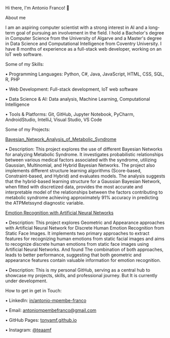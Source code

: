 Hi there, I'm Antonio Franco! 👋

About me

I am an aspiring computer scientist with a strong interest in AI and a long-term goal of pursuing an involvement in the field. I hold a Bachelor's degree in Computer Science from the University of Algarve and a Master's degree in Data Science and Computational Intelligence from Coventry University. I have 8 months of experience as a full-stack web developer, working on an IoT web software.

Some of my Skills:

•
Programming Languages: Python, C#, Java, JavaScript, HTML, CSS, SQL, R, PHP

•
Web Development: Full-stack development, IoT web software

•
Data Science & AI: Data analysis, Machine Learning, Computational Intelligence

•
Tools & Platforms: Git, GitHub, Jupyter Notebook, PyCharm, AndroidStudio, IntelliJ, Visual Studio, VS Code


Some of my Projects:

[Bayesian_Network_Analysis_of_Metabolic_Syndrome](https://github.com/tonyamf/Bayesian_Network_Analysis_of_Metabolic_Syndrome)

•
Description: This project explores the use of different Bayesian Networks for analyzing Metabolic Syndrome. It investigates probabilistic relationships between various medical factors associated with the syndrome, utilizing Gaussian, Multinomial, and Hybrid Bayesian Networks. The project also implements different structure learning algorithms (Score-based, Constraint-based, and Hybrid) and evaluates models. The analysis suggests that the hybrid-based learning structure for a Gaussian Bayesian Network, when fitted with discretized data, provides the most accurate and interpretable model of the relationships between the factors contributing to metabolic syndrome achieving approximately 91% accuracy in predicting the ATPMetssynd diagnostic variable.

[Emotion Recognition with Artificial Neural Networks](https://github.com/tonyamf/Emotion_Recognition_with_Artificial_Neural_Networks)

•
Description: This project explores Geometric and Appearance approaches with Artificial Neural Network for Discrete Human Emotion Recognition from Static Face Images. It implements two primary approaches to extract features for recognizing human emotions from static facial images and aims to recognize discrete human emotions from static face images using Artificial Neural Networks. And found The combination of both approaches, leads to better performance, suggesting that both geometric and appearance features contain valuable information for emotion recognition.


•
Description: This is my personal GitHub, serving as a central hub to showcase my projects, skills, and professional journey. But It is currently under development.


How to get in get in Touch:

•
LinkedIn: [in/antonio-mpembe-franco](https://www.linkedin.com/in/antonio-mpembe-franco/)

•
Email: [antoniompembefranco@gmail.com](antoniompembefranco@gmail.com)

•
GitHub Pages: [tonyamf.github.io](tonyamf.github.io)

•
Instagram: [@teaamf](https://www.instagram.com/teaamf/)
